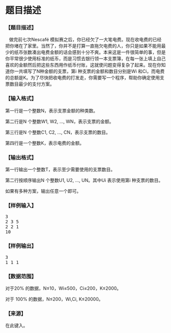 # 题目描述


<h3>
【题目描述】
</h3>
<p>
   做完前七次Nescafé 模拟赛之后，你已经欠了一大笔电费。现在收电费的已经把你堵在了家里。当然了，你并不是打算一直拖欠电费的人，你只是如果不能用最少的纸币张数凑出电费金额的话会感到十分不爽。本来这是一件很简单的事，但是你平常很少使用标准的纸币，而是习惯去银行领一本支票簿，在每一张上填上自己喜欢的金额然后把这些东西用作纸币付账，这就使问题变得复杂了起来。现在你知道你一共填写了N种金额的支票，第i 种支票的金额和数目分别是Wi 和Ci，而电费的总额是K。为了尽快把收电费的打发走，你需要写一个程序，帮助你确定使用支票数目最少的支付方案。
</p>
<h3>
【输入格式】
</h3>
<p>
第一行是一个整数N，表示支票金额的种类数。
</p>
<p>
第二行是N 个整数W1, W2, ..., WN，表示支票的金额。
</p>
<p>
第三行是N 个整数C1, C2, ..., CN，表示支票的数目。
</p>
<p>
第四行是一个整数K，表示电费的金额。
</p>
<h3>
【输出格式】
</h3>
<p>
第一行输出一个整数T，表示至少需要使用的支票数目。
</p>
<p>
第二行按顺序输出N 个整数U1, U2, ..., UN。其中Ui 表示使用第i 种支票的数目。
</p>
<p>
如果有多种方案，输出任意一个即可。
</p>
<h3>
【样例输入】
</h3>
<pre>3
2 3 5
2 2 1
10
</pre>
<h3>
【样例输出】
</h3>
<pre>3
1 1 1
</pre>
<h3>
【数据范围】
</h3>
<p>
对于20% 的数据，N≤10，Wi≤500，Ci≤200，K≤2000。
</p>
<p>
对于 100% 的数据，N≤200，Wi,Ci, K≤20000。
</p>
<h3>
【来源】
</h3>
<p>
在此键入。
</p>
